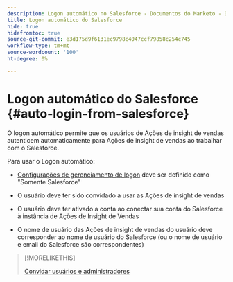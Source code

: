 ```yaml
---
description: Logon automático no Salesforce - Documentos do Marketo - Documentação do produto
title: Logon automático do Salesforce
hide: true
hidefromtoc: true
source-git-commit: e3d175d9f6131ec9798c4047ccf79858c254c745
workflow-type: tm+mt
source-wordcount: '100'
ht-degree: 0%

---
```


# Logon automático do Salesforce {#auto-login-from-salesforce}

O logon automático permite que os usuários de Ações de insight de vendas autenticem automaticamente para Ações de insight de vendas ao trabalhar com o Salesforce.

Para usar o Logon automático:

* [Configurações de gerenciamento de logon](/help/marketo/product-docs/marketo-sales-insight/actions/admin/login-management-settings.md) deve ser definido como &quot;Somente Salesforce&quot;

* O usuário deve ter sido convidado a usar as Ações de insight de vendas

* O usuário deve ter ativado a conta ao conectar sua conta do Salesforce à instância de Ações de Insight de Vendas

* O nome de usuário das Ações de insight de vendas do usuário deve corresponder ao nome de usuário do Salesforce (ou o nome de usuário e email do Salesforce são correspondentes)

>[!MORELIKETHIS]
>
>[Convidar usuários e administradores](/help/marketo/product-docs/marketo-sales-insight/actions/admin/invite-users-and-admins.md)
